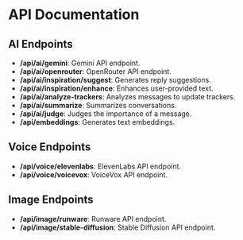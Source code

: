 # API Documentation

## AI Endpoints

*   **/api/ai/gemini**: Gemini API endpoint.
*   **/api/ai/openrouter**: OpenRouter API endpoint.
*   **/api/ai/inspiration/suggest**: Generates reply suggestions.
*   **/api/ai/inspiration/enhance**: Enhances user-provided text.
*   **/api/ai/analyze-trackers**: Analyzes messages to update trackers.
*   **/api/ai/summarize**: Summarizes conversations.
*   **/api/ai/judge**: Judges the importance of a message.
*   **/api/embeddings**: Generates text embeddings.

## Voice Endpoints

*   **/api/voice/elevenlabs**: ElevenLabs API endpoint.
*   **/api/voice/voicevox**: VoiceVox API endpoint.

## Image Endpoints

*   **/api/image/runware**: Runware API endpoint.
*   **/api/image/stable-diffusion**: Stable Diffusion API endpoint.
